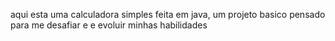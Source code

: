 aqui esta uma calculadora simples feita em java, um projeto basico pensado para me desafiar e e evoluir minhas habilidades

